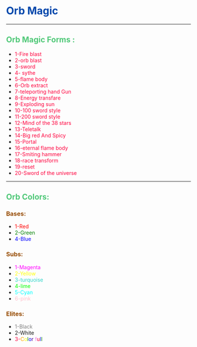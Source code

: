 # <span style="color:#0047AB">  Orb Magic
***
## <span style="color:#50C878"> Orb Magic Forms :
* <span style="color:#FF033E">1-Fire blast
* <span style="color:#FF033E"> 2-orb blast
* <span style="color:#FF033E"> 3-sword
* <span style="color:#FF033E"> 4- sythe
 * <span style="color:#FF033E"> 5-flame body
* <span style="color:#FF033E"> 6-Orb extract
* <span style="color:#FF033E"> 7-teleporting hand Gun 
* <span style="color:#FF033E"> 8-Energy transfare
* <span style="color:#FF033E"> 9-Exploding sun
* <span style="color:#FF033E"> 10-100 sword style
* <span style="color:#FF033E"> 11-200 sword style 
* <span style="color:#FF033E"> 12-Mind of the 38 stars
* <span style="color:#FF033E"> 13-Teletalk
* <span style="color:#FF033E"> 14-Big red And Spicy
* <span style="color:#FF033E"> 15-Portal
* <span style="color:#FF033E"> 16-eternal flame body
* <span style="color:#FF033E"> 17-Smiting hammer
* <span style="color:#FF033E"> 18-race transform
* <span style="color:#FF033E"> 19-reset
* <span style="color:#FF033E"> 20-Sword of the universe

***
## <span style="color:#50C878"> Orb Colors:
### <span style="color:#964B00"> Bases:
* <span style="color:red">1-Red<span>
* <span style="color:green">2-Green<span>
* <span style="color:blue">4-Blue<span>
### <span style="color:#964B00"> Subs:
* <span style="color:magenta">1-Magenta<span>
* <span style="color:yellow">2-Yellow<span>
* <span style= "color:#30D5C8">3-turquoise<span>
* <span style="color:lime">4-lime<span>
* <span style="color:cyan">5-Cyan<span>
* <span style="color:pink">6-pink<span>
### <span style="color:#964B00"> Elites:
* <span style="color:grey">1-Black<span>
* 2-White
* <span style="color:#FF033E">3-<span><span style="color:orange">C<span><span style="color:yellow">o<span><span style="color:green">l<span><span style="color:blue">o<span><span style="color:indigo">r<span>
<span style="color:violet">f<span><span style="color:#FF033E">u<span><span style="color:Blue">l<span><span style="color:green">l<span>
